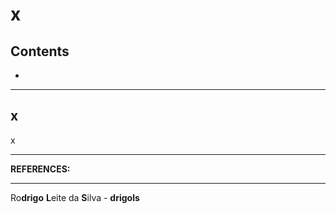 # x

## Contents

 - [](#)

---

<div id=""></div>

## x

x



























---

**REFERENCES:**  
[]()  

---

Ro**drigo** **L**eite da **S**ilva - **drigols**
